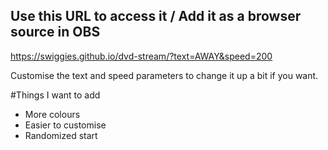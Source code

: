 ## Use this URL to access it / Add it as a browser source in OBS
https://swiggies.github.io/dvd-stream/?text=AWAY&speed=200

Customise the text and speed parameters to change it up a bit if you want.

#Things I want to add
- More colours
- Easier to customise
- Randomized start
